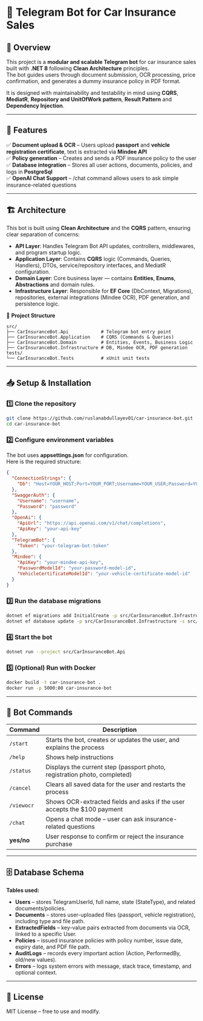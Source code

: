 # 🚗 Telegram Bot for Car Insurance Sales

## 📌 Overview
This project is a **modular and scalable Telegram bot** for car insurance sales built with **.NET 8** following **Clean Architecture** principles.  
The bot guides users through document submission, OCR processing, price confirmation, and generates a dummy insurance policy in PDF format.  

It is designed with maintainability and testability in mind using **CQRS**, **MediatR**, **Repository and UnitOfWork pattern**, **Result Pattern** and **Dependency Injection**.

---

## 🎯 Features
✅ **Document upload & OCR** – Users upload **passport** and **vehicle registration certificate**, text is extracted via **Mindee API**  
✅ **Policy generation** – Creates and sends a PDF insurance policy to the user  
✅ **Database integration** – Stores all user actions, documents, policies, and logs in **PostgreSql**  
✅ **OpenAI Chat Support** – /chat command allows users to ask simple insurance-related questions

---

## 🏗️ Architecture
This bot is built using **Clean Architecture** and the **CQRS** pattern, ensuring clear separation of concerns:

- **API Layer**: Handles Telegram Bot API updates, controllers, middlewares, and program startup logic.  
- **Application Layer**: Contains **CQRS** logic (Commands, Queries, Handlers), DTOs, service/repository interfaces, and MediatR configuration.  
- **Domain Layer**: Core business layer — contains **Entities**, **Enums**, **Abstractions** and domain rules.  
- **Infrastructure Layer**: Responsible for **EF Core** (DbContext, Migrations), repositories, external integrations (Mindee OCR), PDF generation, and persistence logic.  

📂 **Project Structure**
```
src/
├── CarInsuranceBot.Api            # Telegram bot entry point
├── CarInsuranceBot.Application    # CQRS (Commands & Queries)
├── CarInsuranceBot.Domain         # Entities, Events, Business Logic
├── CarInsuranceBot.Infrastructure # DB, Mindee OCR, PDF generation
tests/
└── CarInsuranceBot.Tests          # xUnit unit tests
```

---

## 📥 Setup & Installation

### 1️⃣ Clone the repository
```bash
git clone https://github.com/ruslanabdullayev01/car-insurance-bot.git
cd car-insurance-bot
```

### 2️⃣ Configure environment variables
The bot uses **appsettings.json** for configuration.  
Here is the required structure:

```json
{
  "ConnectionStrings": {
    "Db": "Host=YOUR_HOST;Port=YOUR_PORT;Username=YOUR_USER;Password=YOUR_PASSWORD;Database=CarInsuranceBot;"
  },
  "SwaggerAuth": {
    "Username": "username",
    "Password": "password"
  },
  "OpenAi": {
    "ApiUrl": "https://api.openai.com/v1/chat/completions",
    "ApiKey": "your-api-key"
  },
  "TelegramBot": {
    "Token": "your-telegram-bot-token"
  },
  "Mindee": {
    "ApiKey": "your-mindee-api-key",
    "PasswordModelId": "your-password-model-id",
    "VehicleCertificateModelId": "your-vehicle-certificate-model-id"
  }
}
```

### 3️⃣ Run the database migrations
```bash
dotnet ef migrations add InitialCreate -p src/CarInsuranceBot.Infrastructure -s src/CarInsuranceBot.Api
dotnet ef database update -p src/CarInsuranceBot.Infrastructure -s src/CarInsuranceBot.Api
```

### 4️⃣ Start the bot
```bash
dotnet run --project src/CarInsuranceBot.Api
```

### 5️⃣ (Optional) Run with Docker
```bash
docker build -t car-insurance-bot .
docker run -p 5000:80 car-insurance-bot
```

---

## 🤖 Bot Commands
| Command     | Description                                                                 |
|-------------|-----------------------------------------------------------------------------|
| `/start`    | Starts the bot, creates or updates the user, and explains the process       |
| `/help`     | Shows help instructions                                                     |
| `/status`   | Displays the current step (passport photo, registration photo, completed)   |
| `/cancel`   | Clears all saved data for the user and restarts the process                 |
| `/viewocr`  | Shows OCR-extracted fields and asks if the user accepts the $100 payment    |
| `/chat`     | Opens a chat mode – user can ask insurance-related questions                |
| **yes/no**  | User response to confirm or reject the insurance purchase                   |

---

## 🗄️ Database Schema
**Tables used:**
- **Users** – stores TelegramUserId, full name, state (StateType), and related documents/policies.  
- **Documents** – stores user-uploaded files (passport, vehicle registration), including type and file path.  
- **ExtractedFields** – key-value pairs extracted from documents via OCR, linked to a specific User.  
- **Policies** – issued insurance policies with policy number, issue date, expiry date, and PDF file path.  
- **AuditLogs** – records every important action (Action, PerformedBy, old/new values).  
- **Errors** – logs system errors with message, stack trace, timestamp, and optional context.

---

## 📜 License
MIT License – free to use and modify.  
